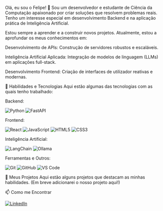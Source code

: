 Olá, eu sou o Felipe! 👋
Sou um desenvolvedor e estudante de Ciência da Computação apaixonado por criar soluções que resolvem problemas reais. Tenho um interesse especial em desenvolvimento Backend e na aplicação prática de Inteligência Artificial.

Estou sempre a aprender e a construir novos projetos. Atualmente, estou a aprofundar os meus conhecimentos em:

Desenvolvimento de APIs: Construção de servidores robustos e escaláveis.

Inteligência Artificial Aplicada: Integração de modelos de linguagem (LLMs) em aplicações full-stack.

Desenvolvimento Frontend: Criação de interfaces de utilizador reativas e modernas.

🚀 Habilidades e Tecnologias
Aqui estão algumas das tecnologias com as quais tenho trabalhado:

Backend:

<p>
<img src="https://www.google.com/search?q=https://img.shields.io/badge/Python-3776AB%3Fstyle%3Dfor-the-badge%26logo%3Dpython%26logoColor%3Dwhite" alt="Python"/>
<img src="https://www.google.com/search?q=https://img.shields.io/badge/FastAPI-009688%3Fstyle%3Dfor-the-badge%26logo%3Dfastapi%26logoColor%3Dwhite" alt="FastAPI"/>
</p>

Frontend:

<p>
<img src="https://www.google.com/search?q=https://img.shields.io/badge/React-20232A%3Fstyle%3Dfor-the-badge%26logo%3Dreact%26logoColor%3D61DAFB" alt="React"/>
<img src="https://www.google.com/search?q=https://img.shields.io/badge/JavaScript-F7DF1E%3Fstyle%3Dfor-the-badge%26logo%3Djavascript%26logoColor%3Dblack" alt="JavaScript"/>
<img src="https://www.google.com/search?q=https://img.shields.io/badge/HTML5-E34F26%3Fstyle%3Dfor-the-badge%26logo%3Dhtml5%26logoColor%3Dwhite" alt="HTML5"/>
<img src="https://www.google.com/search?q=https://img.shields.io/badge/CSS3-1572B6%3Fstyle%3Dfor-the-badge%26logo%3Dcss3%26logoColor%3Dwhite" alt="CSS3"/>
</p>

Inteligência Artificial:

<p>
<img src="https://www.google.com/search?q=https://img.shields.io/badge/LangChain-FFFFFF%3Fstyle%3Dfor-the-badge%26logo%3Dlangchain%26logoColor%3Dblack" alt="LangChain"/>
<img src="https://www.google.com/search?q=https://img.shields.io/badge/Ollama-222222%3Fstyle%3Dfor-the-badge%26logo%3Dollama%26logoColor%3Dwhite" alt="Ollama"/>
</p>

Ferramentas e Outros:

<p>
<img src="https://www.google.com/search?q=https://img.shields.io/badge/Git-F05032%3Fstyle%3Dfor-the-badge%26logo%3Dgit%26logoColor%3Dwhite" alt="Git"/>
<img src="https://www.google.com/search?q=https://img.shields.io/badge/GitHub-181717%3Fstyle%3Dfor-the-badge%26logo%3Dgithub%26logoColor%3Dwhite" alt="GitHub"/>
<img src="https://www.google.com/search?q=https://img.shields.io/badge/VS_Code-007ACC%3Fstyle%3Dfor-the-badge%26logo%3Dvisual-studio-code%26logoColor%3Dwhite" alt="VS Code"/>
</p>

📂 Meus Projetos
Aqui estão alguns projetos que destacam as minhas habilidades. (Em breve adicionarei o nosso projeto aqui!)

<!-- Exemplo de como adicionar um projeto:

Nome do Projeto: Uma breve descrição do que o projeto faz e as tecnologias usadas.
-->

📫 Como me Encontrar
<p>
<a href="www.linkedin.com/in/felipe-lopes-992ba7292" target="_blank">
<img src="https://www.google.com/search?q=https://img.shields.io/badge/LinkedIn-0077B5%3Fstyle%3Dfor-the-badge%26logo%3Dlinkedin%26logoColor%3Dwhite" alt="LinkedIn"/>
</a>
<!-- Adicione um e-mail profissional se desejar -->
<!-- <a href="mailto:seu-email@exemplo.com">
<img src="https://www.google.com/search?q=https://img.shields.io/badge/Email-D14836%3Fstyle%3Dfor-the-badge%26logo%3Dgmail%26logoColor%3Dwhite" alt="Email"/>
</a> -->
</p>
